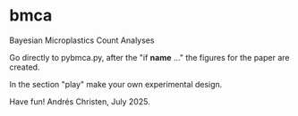 # bmca
Bayesian Microplastics Count Analyses

Go directly to pybmca.py, after the "if __name__ ..." the figures for the paper are created.

In the section "play" make your own experimental design.

Have fun!
Andrés Christen, July 2025.

